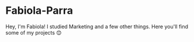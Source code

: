 # Fabiola-Parra
Hey, I'm Fabiola! I studied Marketing and a few other things. Here you'll find some of my projects 😊
